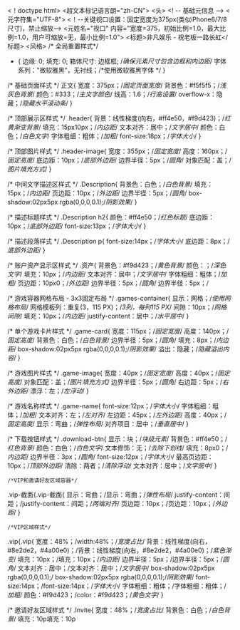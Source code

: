 <！doctype html>
<超文本标记语言朗="zh-CN">
<头>
<! -- 基础元信息 -->
<元字符集="UTF-8">
<！--关键视口设置：固定宽度为375px(类似iPhone6/7/8尺寸)，禁止缩放-->
<元姓名="视口" 内容="宽度=375，初始比例=1.0，最大比例=1.0，用户可缩放=无，最小比例=1.0">
<标题>非凡娱乐 - 祝老板一路长虹</标题>
<风格>
/* 全局重置样式*/
* {
边缘: 0;
填充: 0;
箱体尺寸: 边框框; /*确保元素尺寸包含边框和内边距*/
字体系列："微软雅黑"，无衬线；/*使用微软雅黑字体 */
        }
        
/* 基础页面样式 */
正文{
宽度：375px；/*固定页面宽度*/
背景色：#f5f5f5；/*浅灰色背景*/
颜色：#333；/*主文字颜色*/
线高：1.6；/*行高设置*/
overflow-x：隐藏；/*隐藏水平滚动条*/
        }
        
/* 顶部展示区样式 */
.header{
背景：线性梯度(向右，#ff4e50，#f9d423)；/*红黄渐变背景*/
填充：15px10px；/*内边距*/
文本对齐：居中；/*文字居中*/
颜色：白色；/*白色文字*/
字体粗细：粗体；/*加粗*/
font-size:18px；/*字体大小*/
        }
        
/* 顶部图片样式 */
.header-image{
宽度：355px；/*固定宽度*/
高度：160px；/*固定高度*/
底边距：10px；/*底部外边距*/
边界半径：5px；/*圆角*/
对象匹配：盖；/*图片填充方式*/
        }
        
/* 中间文字描述区样式 */
.Description{
背景色：白色；/*白色背景*/
填充：15px；/*内边距*/
页边距：10px；/*外边距*/
边界半径：5px；/*圆角*/
box-shadow:02px5px rgba(0,0,0,0.1);/*阴影效果*/
        }
        
/* 描述标题样式 */
.Description h2{
颜色：#ff4e50；/*红色标题*/
底边距：10px；/*底部外边距*/
font-size:13px；/*字体大小*/
        }
        
/* 描述段落样式 */
.Description p{
font-size:14px；/*字体大小*/
底边距：8px；/*底部外边距*/
        }
        
/* 账户资产显示区样式 */
.资产{
背景色：#f9d423；/*黄色背景*/
颜色：；/*深色文字*/
填充：10px；/*内边距*/
文本对齐：居中；/*文字居中*/
字体粗细：粗体；/*加粗*/
页边距：10px0；/*外边距*/
边界半径：5px；/*圆角*/
边界半径：5px；/
        
/* 游戏容器网格布局 - 3x3固定布局 */
.games-container{
显示：网格；/*使用网格布局*/
网格模板列：重复(3，115 PX)；/*3列，每列115 PX*/
间隙：10px；/*网格间隙*/
填充：10px；/*内边距*/
justify-content：居中；/*水平居中*/
        }
        
/* 单个游戏卡片样式 */
.game-card{
宽度：115px；/*固定宽度*/
高度：140px；/*固定高度*/
背景色：白色；/*白色背景*/
边界半径：5px；/*圆角*/
填充：8px；/*内边距*/
box-shadow:02px5px rgba(0,0,0,0.1);/*阴影效果*/
溢出：隐藏；/*隐藏溢出内容*/
        }
        
/* 游戏图片样式 */
.game-image{
宽度：40px；/*固定宽度*/
高度：40px；/*固定高度*/
对象匹配：盖；/*图片填充方式*/
边界半径：5px；/*圆角*/
右边距：5px；/*右外边距*/
漂浮：左；/*左浮动*/
        }
        
/* 游戏名称样式 */
.game-name{
font-size:12px；/*字体大小*/
字体粗细：粗体；/*加粗*/
文本对齐：左；/*左对齐*/
左边距：45px；/*左外边距*/
高度：40px；/*固定高度*/
显示：弯曲；/*弹性布局*/
对齐项目：居中；/*垂直居中*/
        }
        
/* 下载按钮样式 */
.download-btn{
显示：块；/*块级元素*/
背景色：#ff4e50；/*红色背景*/
颜色：白色；/*白色文字*/
文本修饰：无；/*去除下划线*/
填充：8px0；/*内边距*/
边界半径：3px；/*圆角*/
font-size:12px；/*字体大小*/
最高页边距：10px；/*顶部外边距*/
清除：两者；/*清除浮动*/
文本对齐：居中；/*文字居中*/
        }
        
    /*VIP和邀请好友区域容器*/
.vip-截面{.vip-截面{
显示：弯曲；/显示：弯曲；/*弹性布局*/
justify-content：间距；/justify-content：间距；/*两端对齐*/
页边距：10px；/页边距：10px；/*外边距*/
        }
        
    /*VIP区域样式*/
.vip{.vip{
宽度：48%；/width:48%；/*宽度占比*/
背景：线性梯度(向右，#8e2de2，#4a00e0)；/背景：线性梯度(向右，#8e2de2，#4a00e0)；/*紫色渐变*/
填充：10px；/填充：10px；/*内边距*/
边界半径：5px；/边界半径：5px；/*圆角*/
文本对齐：居中；/文本对齐：居中；/*文字居中*/
box-shadow:02px5px rgba(0,0,0,0.1);/ box-shadow:02px5px rgba(0,0,0,0.1);/*阴影效果*/
font-size:14px；/font-size:14px；/*字体大小*/
字体粗细：粗体；/字体粗细：粗体；/*加粗*/
颜色：#f9d423；/color：#f9d423；/*黄色文字*/
        }
        
/* 邀请好友区域样式 */
.Invite{
宽度：48%；/*宽度占比*/
背景色：白色；/*白色背景*/
填充：10p填充：10p

